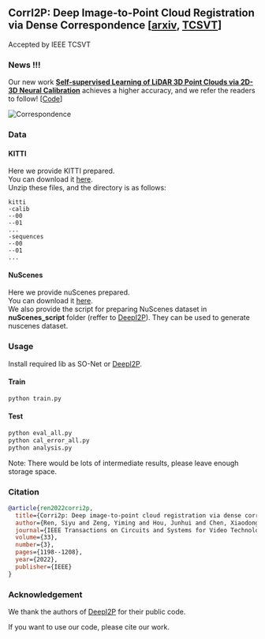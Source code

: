 ## CorrI2P: Deep Image-to-Point Cloud Registration via Dense Correspondence [[arxiv](https://arxiv.org/pdf/2207.05483.pdf),  [TCSVT](https://ieeexplore.ieee.org/document/9900350)]   
Accepted by IEEE TCSVT  

### News !!!   
Our new work [**Self-supervised Learning of LiDAR 3D Point Clouds via 2D-3D Neural Calibration**](https://arxiv.org/abs/2401.12452) achieves a higher accuracy, and we refer the readers to follow! [[Code](https://github.com/Eaphan/NCLR)]

![Correspondence](pic/correspondence_ours.png)  
### Data  
#### KITTI
Here we provide KITTI prepared.  
You can download it [here](https://portland-my.sharepoint.com/:u:/g/personal/siyuren2-c_my_cityu_edu_hk/EY_3Cwr3PhZHiNj_ijDPIp0BZx23H9T1J-wrmd6gqbgykw?e=4quHFS).  
Unzip these files, and the directory is as follows:  
```
kitti
-calib
--00
--01
...
-sequences
--00
--01
...
```
#### NuScenes  
Here we provide nuScenes prepared.  
You can download it [here](https://tjueducn-my.sharepoint.com/:u:/g/personal/rsy6318_tju_edu_cn/EYRUCt8WKCRGpT4flA6k_S4BXCgTi4M6_oJTfRMuiaZiEg?e=NOi0YU).  
We also provide the script for preparing NuScenes dataset in **nuScenes_script** folder (reffer to [DeepI2P](https://github.com/lijx10/DeepI2P)). They can be used to generate nuscenes dataset. 
### Usage
Install required lib as SO-Net or [DeepI2P](https://github.com/lijx10/DeepI2P/tree/main/models/index_max_ext).
#### Train
```sh
python train.py
```
#### Test
```sh
python eval_all.py
python cal_error_all.py
python analysis.py
```
Note: There would be lots of intermediate results, please leave enough storage space.  
  
### Citation
```bibtex
@article{ren2022corri2p,
  title={Corri2p: Deep image-to-point cloud registration via dense correspondence},
  author={Ren, Siyu and Zeng, Yiming and Hou, Junhui and Chen, Xiaodong},
  journal={IEEE Transactions on Circuits and Systems for Video Technology},
  volume={33},
  number={3},
  pages={1198--1208},
  year={2022},
  publisher={IEEE}
}
```

### Acknowledgement
We thank the authors of [DeepI2P](https://github.com/lijx10/DeepI2P) for their public code.

If you want to use our code, please cite our work.




